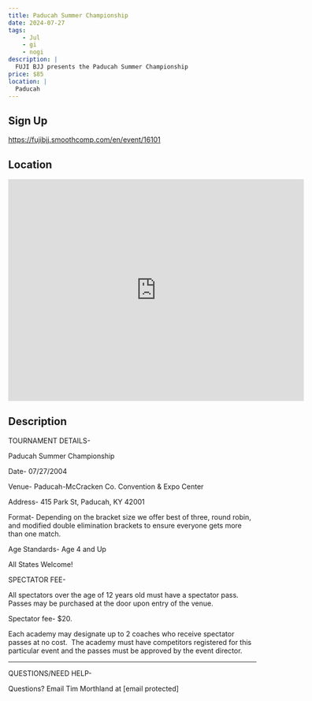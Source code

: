 ```yaml
---
title: Paducah Summer Championship
date: 2024-07-27
tags:
    - Jul
    - gi 
    - nogi 
description: |
  FUJI BJJ presents the Paducah Summer Championship
price: $85
location: |
  Paducah
---
```

## Sign Up
https://fujibjj.smoothcomp.com/en/event/16101

## Location
<iframe src="https://www.google.com/maps/embed?pb=!1m18!1m12!1m3!1d12345.6789!2d-88.6021292!3d37.0931065!2m3!1f0!2f0!3f0!3m2!1i1024!2i768!4f13.1!3m3!1m2!1s0x0%3A0x0!2z37.0931065!5e0!3m2!1sen!2sus!4v1234567890" width="600" height="450" style="border:0;" allowfullscreen="" loading="lazy"></iframe>

## Description
TOURNAMENT DETAILS- 


Paducah Summer Championship


Date- 07/27/2004


Venue- Paducah-McCracken Co. Convention & Expo Center 


Address- 415 Park St, Paducah, KY 42001


Format- Depending on the bracket size we offer best of three, round robin, and modified double elimination brackets to ensure everyone gets more than one match.


Age Standards- Age 4 and Up


All States Welcome!


SPECTATOR FEE-


All spectators over the age of 12 years old must have a spectator pass.  Passes may be purchased at the door upon entry of the venue.



Spectator fee- $20.



Each academy may designate up to 2 coaches who receive spectator passes at no cost.  The academy must have competitors registered for this particular event and the passes must be approved by the event director.


_______________________________________________________________________________


QUESTIONS/NEED HELP-


Questions? Email Tim Morthland at [email protected]